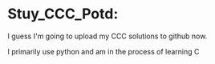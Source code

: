 # Stuy_CCC_Potd:

I guess I'm going to upload my CCC solutions to github now.

I primarily use python and am in the process of learning C
